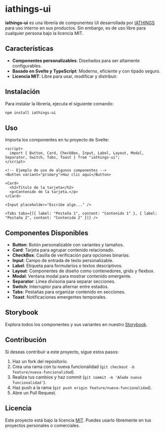 # iathings-ui

**iathings-ui** es una librería de componentes UI desarrollada por [IATHINGS](https://iathings.com) para uso interno en sus productos. Sin embargo, es de uso libre para cualquier persona bajo la licencia MIT.

## Características

- **Componentes personalizables**: Diseñados para ser altamente configurables.
- **Basado en Svelte y TypeScript**: Moderno, eficiente y con tipado seguro.
- **Licencia MIT**: Libre para usar, modificar y distribuir.

## Instalación

Para instalar la librería, ejecuta el siguiente comando:

```bash
npm install iathings-ui
```

## Uso

Importa los componentes en tu proyecto de Svelte:

```svelte
<script>
  import { Button, Card, CheckBox, Input, Label, Layout, Modal, Separator, Switch, Tabs, Toast } from "iathings-ui";
</script>

<!-- Ejemplo de uso de algunos componentes -->
<Button variant="primary">Haz clic aquí</Button>

<Card>
  <h2>Título de la tarjeta</h2>
  <p>Contenido de la tarjeta.</p>
</Card>

<Input placeholder="Escribe algo..." />

<Tabs tabs={[{ label: "Pestaña 1", content: "Contenido 1" }, { label: "Pestaña 2", content: "Contenido 2" }]} />
```

## Componentes Disponibles

- **Button**: Botón personalizable con variantes y tamaños.
- **Card**: Tarjeta para agrupar contenido relacionado.
- **CheckBox**: Casilla de verificación para opciones binarias.
- **Input**: Campo de entrada de texto personalizable.
- **Label**: Etiqueta para formularios o textos descriptivos.
- **Layout**: Componentes de diseño como contenedores, grids y flexbox.
- **Modal**: Ventana modal para mostrar contenido emergente.
- **Separator**: Línea divisoria para separar secciones.
- **Switch**: Interruptor para alternar entre estados.
- **Tabs**: Pestañas para organizar contenido en secciones.
- **Toast**: Notificaciones emergentes temporales.

## Storybook

Explora todos los componentes y sus variantes en nuestro [Storybook](https://iathings.github.io/iathings-ui).

## Contribución

Si deseas contribuir a este proyecto, sigue estos pasos:

1. Haz un fork del repositorio.
2. Crea una rama con tu nueva funcionalidad (`git checkout -b feature/nueva-funcionalidad`).
3. Realiza tus cambios y haz commit (`git commit -m 'Añade nueva funcionalidad'`).
4. Haz push a la rama (`git push origin feature/nueva-funcionalidad`).
5. Abre un Pull Request.

## Licencia

Este proyecto está bajo la licencia [MIT](LICENSE). Puedes usarlo libremente en tus proyectos personales o comerciales.